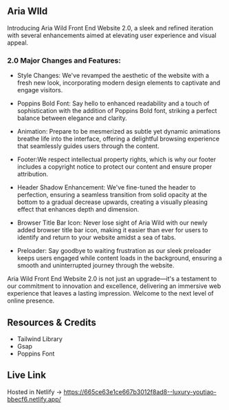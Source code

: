 ## Aria WIld

Introducing Aria Wild Front End Website 2.0, a sleek and refined iteration with several enhancements aimed at elevating user experience and visual appeal.

### **2.0 Major Changes and Features:**

- Style Changes: We've revamped the aesthetic of the website with a fresh new look, incorporating modern design elements to captivate and engage visitors.

- Poppins Bold Font: Say hello to enhanced readability and a touch of sophistication with the addition of Poppins Bold font, striking a perfect balance between elegance and clarity.

- Animation: Prepare to be mesmerized as subtle yet dynamic animations breathe life into the interface, offering a delightful browsing experience that seamlessly guides users through the content.

- Footer:We respect intellectual property rights, which is why our footer includes a copyright notice to protect our content and ensure proper attribution.

- Header Shadow Enhancement: We've fine-tuned the header to perfection, ensuring a seamless transition from solid opacity at the bottom to a gradual decrease upwards, creating a visually pleasing effect that enhances depth and dimension.

- Browser Title Bar Icon: Never lose sight of Aria Wild with our newly added browser title bar icon, making it easier than ever for users to identify and return to your website amidst a sea of tabs.

- Preloader: Say goodbye to waiting frustration as our sleek preloader keeps users engaged while content loads in the background, ensuring a smooth and uninterrupted journey through the website.

Aria Wild Front End Website 2.0 is not just an upgrade—it's a testament to our commitment to innovation and excellence, delivering an immersive web experience that leaves a lasting impression. Welcome to the next level of online presence.

## Resources & Credits

- Tailwind Library
- Gsap
- Poppins Font

## Live Link

Hosted in Netlify -> https://665ce63e1ce667b3012f8ad8--luxury-youtiao-bbecf6.netlify.app/
